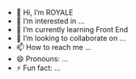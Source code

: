 - 👋 Hi, I’m ROYALE
- 👀 I’m interested in ...
- 🌱 I’m currently learning Front End
- 💞️ I’m looking to collaborate on ...
- 📫 How to reach me ...
- 😄 Pronouns: ...
- ⚡ Fun fact: ...

<!---
Xaydarbek2011/Xaydarbek2011 is a ✨ special ✨ repository because its `README.md` (this file) appears on your GitHub profile.
You can click the Preview link to take a look at your changes.
--->
